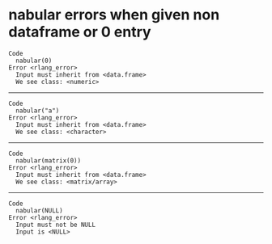 # nabular errors when given non dataframe or 0 entry

    Code
      nabular(0)
    Error <rlang_error>
      Input must inherit from <data.frame>
      We see class: <numeric>

---

    Code
      nabular("a")
    Error <rlang_error>
      Input must inherit from <data.frame>
      We see class: <character>

---

    Code
      nabular(matrix(0))
    Error <rlang_error>
      Input must inherit from <data.frame>
      We see class: <matrix/array>

---

    Code
      nabular(NULL)
    Error <rlang_error>
      Input must not be NULL
      Input is <NULL>


